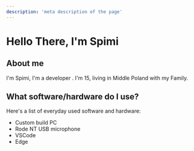 ```yaml
---
description: 'meta description of the page'
--- 
```

# Hello There, I'm Spimi

## About me

I'm Spimi, I'm a developer . I'm 15, living in Middle Poland with my Family.



## What software/hardware do I use?

Here's a list of everyday used software and hardware:

- Custom build PC
- Rode NT USB microphone
- VSCode
- Edge